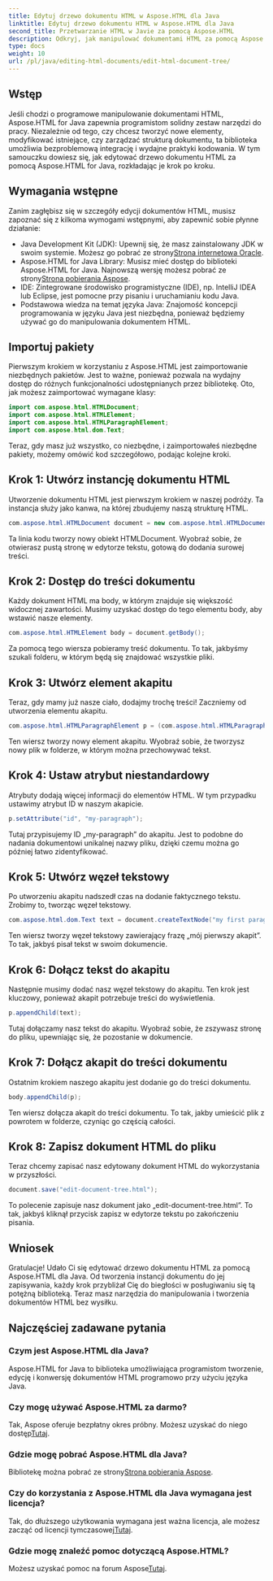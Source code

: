 ```yaml
---
title: Edytuj drzewo dokumentu HTML w Aspose.HTML dla Java
linktitle: Edytuj drzewo dokumentu HTML w Aspose.HTML dla Java
second_title: Przetwarzanie HTML w Javie za pomocą Aspose.HTML
description: Odkryj, jak manipulować dokumentami HTML za pomocą Aspose.HTML dla Java. Przewodnik krok po kroku do wydajnego zarządzania treścią.
type: docs
weight: 10
url: /pl/java/editing-html-documents/edit-html-document-tree/
---
```

## Wstęp
Jeśli chodzi o programowe manipulowanie dokumentami HTML, Aspose.HTML for Java zapewnia programistom solidny zestaw narzędzi do pracy. Niezależnie od tego, czy chcesz tworzyć nowe elementy, modyfikować istniejące, czy zarządzać strukturą dokumentu, ta biblioteka umożliwia bezproblemową integrację i wydajne praktyki kodowania. W tym samouczku dowiesz się, jak edytować drzewo dokumentu HTML za pomocą Aspose.HTML for Java, rozkładając je krok po kroku.
## Wymagania wstępne
Zanim zagłębisz się w szczegóły edycji dokumentów HTML, musisz zapoznać się z kilkoma wymogami wstępnymi, aby zapewnić sobie płynne działanie:
-  Java Development Kit (JDK): Upewnij się, że masz zainstalowany JDK w swoim systemie. Możesz go pobrać ze strony[Strona internetowa Oracle](https://www.oracle.com/java/technologies/javase-jdk11-downloads.html).
-  Aspose.HTML for Java Library: Musisz mieć dostęp do biblioteki Aspose.HTML for Java. Najnowszą wersję możesz pobrać ze strony[Strona pobierania Aspose](https://releases.aspose.com/html/java/).
- IDE: Zintegrowane środowisko programistyczne (IDE), np. IntelliJ IDEA lub Eclipse, jest pomocne przy pisaniu i uruchamianiu kodu Java.
- Podstawowa wiedza na temat języka Java: Znajomość koncepcji programowania w języku Java jest niezbędna, ponieważ będziemy używać go do manipulowania dokumentem HTML.
## Importuj pakiety
Pierwszym krokiem w korzystaniu z Aspose.HTML jest zaimportowanie niezbędnych pakietów. Jest to ważne, ponieważ pozwala na wydajny dostęp do różnych funkcjonalności udostępnianych przez bibliotekę. Oto, jak możesz zaimportować wymagane klasy:
```java
import com.aspose.html.HTMLDocument;
import com.aspose.html.HTMLElement;
import com.aspose.html.HTMLParagraphElement;
import com.aspose.html.dom.Text;
```
Teraz, gdy masz już wszystko, co niezbędne, i zaimportowałeś niezbędne pakiety, możemy omówić kod szczegółowo, podając kolejne kroki.
## Krok 1: Utwórz instancję dokumentu HTML
Utworzenie dokumentu HTML jest pierwszym krokiem w naszej podróży. Ta instancja służy jako kanwa, na której zbudujemy naszą strukturę HTML. 
```java
com.aspose.html.HTMLDocument document = new com.aspose.html.HTMLDocument();
```
Ta linia kodu tworzy nowy obiekt HTMLDocument. Wyobraź sobie, że otwierasz pustą stronę w edytorze tekstu, gotową do dodania surowej treści.
## Krok 2: Dostęp do treści dokumentu
Każdy dokument HTML ma body, w którym znajduje się większość widocznej zawartości. Musimy uzyskać dostęp do tego elementu body, aby wstawić nasze elementy.
```java
com.aspose.html.HTMLElement body = document.getBody();
```
Za pomocą tego wiersza pobieramy treść dokumentu. To tak, jakbyśmy szukali folderu, w którym będą się znajdować wszystkie pliki.
## Krok 3: Utwórz element akapitu
Teraz, gdy mamy już nasze ciało, dodajmy trochę treści! Zaczniemy od utworzenia elementu akapitu.
```java
com.aspose.html.HTMLParagraphElement p = (com.aspose.html.HTMLParagraphElement) document.createElement("p");
```
Ten wiersz tworzy nowy element akapitu. Wyobraź sobie, że tworzysz nowy plik w folderze, w którym można przechowywać tekst.
## Krok 4: Ustaw atrybut niestandardowy
Atrybuty dodają więcej informacji do elementów HTML. W tym przypadku ustawimy atrybut ID w naszym akapicie.
```java
p.setAttribute("id", "my-paragraph");
```
Tutaj przypisujemy ID „my-paragraph” do akapitu. Jest to podobne do nadania dokumentowi unikalnej nazwy pliku, dzięki czemu można go później łatwo zidentyfikować.
## Krok 5: Utwórz węzeł tekstowy
Po utworzeniu akapitu nadszedł czas na dodanie faktycznego tekstu. Zrobimy to, tworząc węzeł tekstowy.
```java
com.aspose.html.dom.Text text = document.createTextNode("my first paragraph");
```
Ten wiersz tworzy węzeł tekstowy zawierający frazę „mój pierwszy akapit”. To tak, jakbyś pisał tekst w swoim dokumencie.
## Krok 6: Dołącz tekst do akapitu
Następnie musimy dodać nasz węzeł tekstowy do akapitu. Ten krok jest kluczowy, ponieważ akapit potrzebuje treści do wyświetlenia.
```java
p.appendChild(text);
```
Tutaj dołączamy nasz tekst do akapitu. Wyobraź sobie, że zszywasz stronę do pliku, upewniając się, że pozostanie w dokumencie.
## Krok 7: Dołącz akapit do treści dokumentu
Ostatnim krokiem naszego akapitu jest dodanie go do treści dokumentu. 
```java
body.appendChild(p);
```
Ten wiersz dołącza akapit do treści dokumentu. To tak, jakby umieścić plik z powrotem w folderze, czyniąc go częścią całości.
## Krok 8: Zapisz dokument HTML do pliku
Teraz chcemy zapisać nasz edytowany dokument HTML do wykorzystania w przyszłości. 
```java
document.save("edit-document-tree.html");
```
To polecenie zapisuje nasz dokument jako „edit-document-tree.html”. To tak, jakbyś kliknął przycisk zapisz w edytorze tekstu po zakończeniu pisania.
## Wniosek
Gratulacje! Udało Ci się edytować drzewo dokumentu HTML za pomocą Aspose.HTML dla Java. Od tworzenia instancji dokumentu do jej zapisywania, każdy krok przybliżał Cię do biegłości w posługiwaniu się tą potężną biblioteką. Teraz masz narzędzia do manipulowania i tworzenia dokumentów HTML bez wysiłku.

## Najczęściej zadawane pytania
### Czym jest Aspose.HTML dla Java?
Aspose.HTML for Java to biblioteka umożliwiająca programistom tworzenie, edycję i konwersję dokumentów HTML programowo przy użyciu języka Java.
### Czy mogę używać Aspose.HTML za darmo?
 Tak, Aspose oferuje bezpłatny okres próbny. Możesz uzyskać do niego dostęp[Tutaj](https://releases.aspose.com/).
### Gdzie mogę pobrać Aspose.HTML dla Java?
 Bibliotekę można pobrać ze strony[Strona pobierania Aspose](https://releases.aspose.com/html/java/).
### Czy do korzystania z Aspose.HTML dla Java wymagana jest licencja?
 Tak, do dłuższego użytkowania wymagana jest ważna licencja, ale możesz zacząć od licencji tymczasowej[Tutaj](https://purchase.aspose.com/temporary-license/).
### Gdzie mogę znaleźć pomoc dotyczącą Aspose.HTML?
 Możesz uzyskać pomoc na forum Aspose[Tutaj](https://forum.aspose.com/c/html/29).